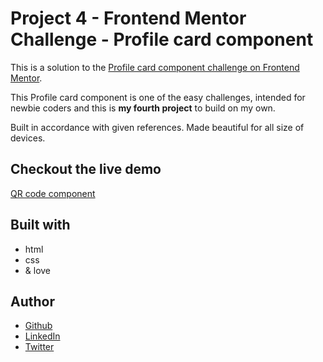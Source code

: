 # Project 4 - Frontend Mentor Challenge - Profile card component

This is a solution to the [Profile card component challenge on Frontend Mentor](https://www.frontendmentor.io/challenges/profile-card-component-cfArpWshJ).

This Profile card component is one of the easy challenges, intended for newbie coders and this is **my fourth project** to build on my own.

Built in accordance with given references. Made beautiful for all size of devices.

## Checkout the live demo
[QR code component](https://peac-h.github.io/4_Profile-Card-Component/)

## Built with
- html
- css
- & love

## Author
- [Github](https://github.com/Peac-h)
- [LinkedIn](https://www.linkedin.com/in/tamta-lomidze-b336b9266/)
- [Twitter](https://twitter.com/p6eac_h)

